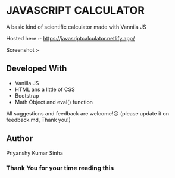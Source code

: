 # JAVASCRIPT CALCULATOR

A basic kind of scientific calculator made with Vannila JS

Hosted here :- https://javasriptcalculator.netlify.app/

Screenshot :-

## Developed With

- Vanilla JS
- HTML ans a little of CSS
- Bootstrap 
- Math Object and eval() function

All suggestions and feedback are welcome!😃
(please update it on feedback.md, Thank you!)

## Author

Priyanshy Kumar Sinha

### Thank You for your time reading this
